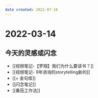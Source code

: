 ```yaml
---
date created: 2022-07-18
---
```


# 2022-03-14

## 今天的灵感或闪念

- [[视频笔记-【罗翔】我们为什么要读书？]]
- [[视频笔记- 9年咨询的storytelling新的]]
- [[+ 金句库]]
- [[闪念笔记]]
- [[番茄工作法]]
